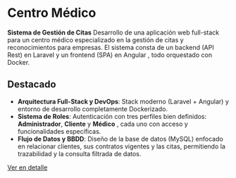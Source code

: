 # Centro Médico

**Sistema de Gestión de Citas**
Desarrollo de una aplicación web full-stack para un centro médico especializado en la gestión de citas y reconocimientos para empresas. El sistema consta de un backend (API Rest) en Laravel y un frontend (SPA) en Angular , todo orquestado con Docker.

## Destacado
- **Arquitectura Full-Stack y DevOps**: Stack moderno (Laravel + Angular) y entorno de desarrollo completamente Dockerizado.
- **Sistema de Roles**: Autenticación con tres perfiles bien definidos: **Administrador**, **Cliente** y **Médico** , cada uno con acceso y funcionalidades específicas.
- **Flujo de Datos y BBDD**: Diseño de la base de datos (MySQL) enfocado en relacionar clientes, sus contratos vigentes y las citas, permitiendo la trazabilidad y la consulta filtrada de datos.

[Ver en detalle](proyectos/detalle.html?src=content/proyectos/centro-medico&title=Clinica%20M%C3%A9dico)